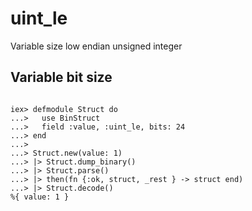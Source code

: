 # uint_le

Variable size low endian unsigned integer

## Variable bit size

```

iex> defmodule Struct do
...>   use BinStruct
...>   field :value, :uint_le, bits: 24
...> end
...>
...> Struct.new(value: 1)
...> |> Struct.dump_binary()
...> |> Struct.parse()
...> |> then(fn {:ok, struct, _rest } -> struct end)
...> |> Struct.decode()
%{ value: 1 }

```
